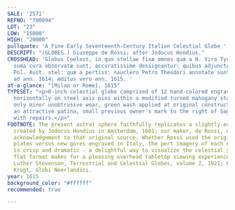 ```yaml
---
SALE: '2571'
REFNO: "780094"
LOT: "23"
LOW: "15000"
HIGH: "20000"
pullquote: 'A Fine Early Seventeenth-Century Italian Celestial Globe '
DESCRIPT: "(GLOBES.) Giuseppe de Rossi; after Jodocus Hondius."
CROSSHEAD: 'Globus Coelest, in quo stellae fixæ omnes quæ a N. Viro Tychone Brahe
  suma cura observatæ sunt, accuratissime dessignantur: quibus adjuncte sunt circa
  Pol. Aust. stel: quæ a pertiss: nauclero Petro Theodori annotate sunt simul accomodate
  ad ann. 1614; æditus vero ann. 1615. '
at-a-glance: "[Milan or Rome], 1615"
TYPESET: "<p>8-inch celestial globe comprised of 12 hand-colored engraved gores, laid
  horizontally on steel axis pins within a modified turned mahogany stand; globe with
  only minor unobtrusive wear, green wash applied at original construction aged to
  an attractive patina, small previous owner's mark to the right of Sagittarius, base
  with repairs.</p>"
FOOTNOTE: The present astral sphere faithfully replicates a slightly earlier globe
  created by Jodocus Hondius in Amsterdam, 1601; our maker, de Rossi, excludes any
  acknowledgement to that original source. Whether Rossi used the original Hondius
  plates versus new gores engraved in Italy, the pert imagery of each emblematic constellation
  is crisp and dramatic - a delightful way to visualize the celestial skies; the unusual
  flat format makes for a pleasing overhead tabletop viewing experience.<br><br>Edward
  Luther Stevenson, Terrestrial and Celestial Globes, volume 2, 1921; Peter van der
  Krogt, Globi Neerlandici.
year: 1615
background_color: "#ffffff"
recommended: true

---
```

